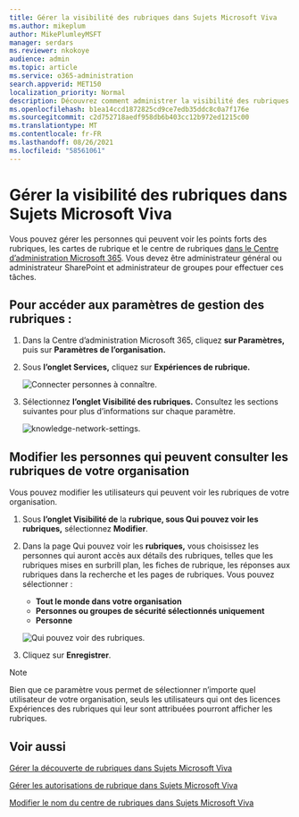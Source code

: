 ```yaml
---
title: Gérer la visibilité des rubriques dans Sujets Microsoft Viva
ms.author: mikeplum
author: MikePlumleyMSFT
manager: serdars
ms.reviewer: nkokoye
audience: admin
ms.topic: article
ms.service: o365-administration
search.appverid: MET150
localization_priority: Normal
description: Découvrez comment administrer la visibilité des rubriques dans Sujets Microsoft Viva.
ms.openlocfilehash: b1ea14ccd1872825cd9ce7edb35ddc8c0a7f176e
ms.sourcegitcommit: c2d752718aedf958db6b403cc12b972ed1215c00
ms.translationtype: MT
ms.contentlocale: fr-FR
ms.lasthandoff: 08/26/2021
ms.locfileid: "58561061"
---
```

# <a name="manage-topic-visibility-in-microsoft-viva-topics"></a>Gérer la visibilité des rubriques dans Sujets Microsoft Viva

Vous pouvez gérer les personnes qui peuvent voir les points forts des rubriques, les cartes de rubrique et le centre de rubriques [dans le Centre d’administration Microsoft 365](https://admin.microsoft.com). Vous devez être administrateur général ou administrateur SharePoint et administrateur de groupes pour effectuer ces tâches.

## <a name="to-access-topics-management-settings"></a>Pour accéder aux paramètres de gestion des rubriques :

1. Dans la Centre d’administration Microsoft 365, cliquez **sur Paramètres,** puis sur **Paramètres de l’organisation.**
2. Sous **l’onglet Services,** cliquez sur **Expériences de rubrique.**

    ![Connecter personnes à connaître.](../media/admin-org-knowledge-options-completed.png) 

3. Sélectionnez **l’onglet Visibilité des rubriques.** Consultez les sections suivantes pour plus d’informations sur chaque paramètre.

    ![knowledge-network-settings.](../media/knowledge-network-settings-topic-visibility.png) 

##  <a name="change-who-can-see-topics-in-your-organization"></a>Modifier les personnes qui peuvent consulter les rubriques de votre organisation

Vous pouvez modifier les utilisateurs qui peuvent voir les rubriques de votre organisation.

1. Sous **l’onglet Visibilité de** la **rubrique, sous Qui pouvez voir les rubriques,** sélectionnez **Modifier**.
2. Dans la page Qui pouvez voir les **rubriques,** vous choisissez les personnes qui auront accès aux détails des rubriques, telles que les rubriques mises en surbrill plan, les fiches de rubrique, les réponses aux rubriques dans la recherche et les pages de rubriques. Vous pouvez sélectionner :
    - **Tout le monde dans votre organisation**
    - **Personnes ou groupes de sécurité sélectionnés uniquement**
    - **Personne**

    ![Qui pouvez voir des rubriques.](../media/k-manage-who-can-see-topics.png) 

3. Cliquez sur **Enregistrer**.  
 
> [!Note] 
> Bien que ce paramètre vous permet de sélectionner n’importe quel utilisateur de votre organisation, seuls les utilisateurs qui ont des licences Expériences des rubriques qui leur sont attribuées pourront afficher les rubriques.

## <a name="see-also"></a>Voir aussi

[Gérer la découverte de rubriques dans Sujets Microsoft Viva](topic-experiences-discovery.md)

[Gérer les autorisations de rubrique dans Sujets Microsoft Viva](topic-experiences-user-permissions.md)

[Modifier le nom du centre de rubriques dans Sujets Microsoft Viva](topic-experiences-administration.md)


